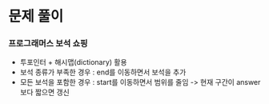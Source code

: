 # 문제 풀이

### 프로그래머스 보석 쇼핑

- 투포인터 + 해시맵(dictionary) 활용
- 보석 종류가 부족한 경우 : end를 이동하면서 보석을 추가
- 모든 보석을 포함한 경우 : start를 이동하면서 범위를 줄임 -> 현재 구간이 answer보다 짧으면 갱신